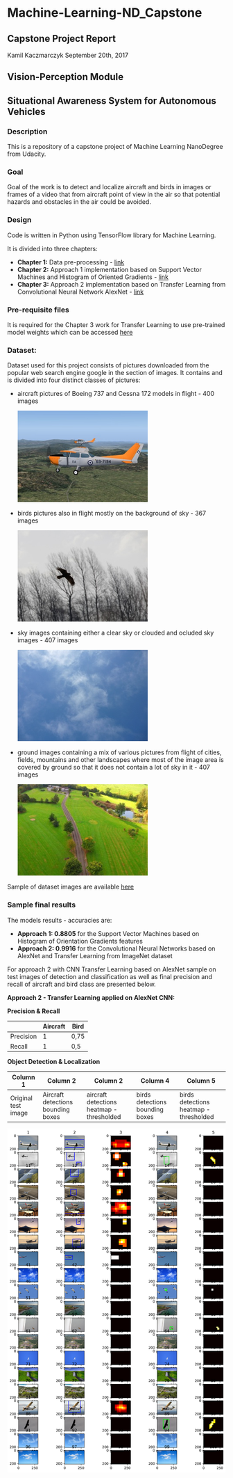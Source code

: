 # Machine-Learning-ND_Capstone
## Capstone Project Report
Kamil Kaczmarczyk
September 20th, 2017

## Vision-Perception Module
## Situational Awareness System for Autonomous Vehicles

### Description

This is a repository of a capstone project of Machine Learning NanoDegree from Udacity.

### Goal

Goal of the work is to detect and localize aircraft and birds in images or frames of a video that from aircraft point of view in the air so that potential hazards and obstacles in the air could be avoided.

### Design

Code is written in Python using TensorFlow library for Machine Learning.

It is divided into three chapters:

- **Chapter 1:** Data pre-processing - [link](https://github.com/Kamil-K/Machine-Learning-ND_Capstone/blob/master/Capstone%20Part%2001%20-%20Dataset%20Preparation%20%26%20Exploration.ipynb)
- **Chapter 2:** Approach 1 implementation based on Support Vector Machines and Histogram of Oriented Gradients - [link](https://github.com/Kamil-K/Machine-Learning-ND_Capstone/blob/master/Capstone%20Part%2002%20-%20Apply%20SVM.ipynb)
- **Chapter 3:** Approach 2 implementation based on Transfer Learning from Convolutional Neural Network AlexNet - [link](https://github.com/Kamil-K/Machine-Learning-ND_Capstone/blob/master/Capstone%20Part%2003%20-%20Apply%20CNN%20with%20Transfer%20Learning%20from%20AlexNet.ipynb)

### Pre-requisite files

It is required for the Chapter 3 work for Transfer Learning to use pre-trained model weights which can be accessed [here](https://d17h27t6h515a5.cloudfront.net/topher/2016/October/580d880c_bvlc-alexnet/bvlc-alexnet.npy)

### Dataset:

Dataset used for this project consists of pictures downloaded from the popular web search engine google in the section of images. It contains and is divided into four distinct classes of pictures:
- aircraft pictures of Boeing 737 and Cessna 172 models in flight - 400 images<p>
![alt tex](https://github.com/Kamil-K/Machine-Learning-ND_Capstone/blob/master/dataset_examples/aircraft/0_.jpg "Aircraft")
- birds pictures also in flight mostly on the background of sky - 367 images<p>
![alt tex](https://github.com/Kamil-K/Machine-Learning-ND_Capstone/blob/master/dataset_examples/birds/0_.jpg "Bird")
- sky images containing either a clear sky or clouded and ocluded sky images - 407 images<p>
![alt tex](https://github.com/Kamil-K/Machine-Learning-ND_Capstone/blob/master/dataset_examples/sky/0_.jpg "Sky")
- ground images containing a mix of various pictures from flight of cities, fields, mountains and other landscapes where most of the image area is covered by ground so that it does not contain a lot of sky in it - 407 images<p>
![alt tex](https://github.com/Kamil-K/Machine-Learning-ND_Capstone/blob/master/dataset_examples/ground/0_.jpg "Ground")

Sample of dataset images are available [here](https://github.com/Kamil-K/Machine-Learning-ND_Capstone/tree/master/dataset_examples)

### Sample final results

The models results - accuracies are:
- **Approach 1: 0.8805** for the Support Vector Machines based on Histogram of Orientation Gradients features
- **Approach 2: 0.9916** for the Convolutional Neural Networks based on AlexNet and Transfer Learning from ImageNet dataset

For approach 2 with CNN Transfer Learning based on AlexNet sample on test images of detection and classification as well as final precision and recall of aircraft and bird class are presented below.

 **Approach 2 - Transfer Learning applied on AlexNet CNN:**
 
 **Precision & Recall**
 
|                          |  Aircraft          | Bird                  |
|--------------------------|--------------------|-----------------------|
|   Precision              |     1              |      0,75             |
| Recall                   |     1              |      0,5              |

 **Object Detection & Localization**
 
| Column 1  | Column 2 | Column 2  | Column 4 | Column 5  |
|-----------|----------|-----------|----------|-----------|
| Original test image | Aircraft detections bounding boxes |aircraft detections heatmap - thresholded | birds detections bounding boxes | birds detections heatmap - thresholded |

 ![alt tex](https://github.com/Kamil-K/Machine-Learning-ND_Capstone/blob/master/resources/CNN_final.png "CNN Final") 